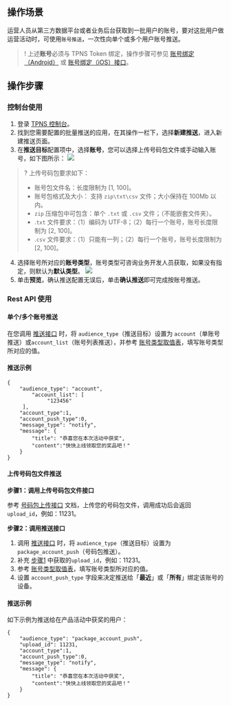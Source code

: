 ## 操作场景

运营人员从第三方数据平台或者业务后台获取到一批用户的账号，要对这批用户做运营活动时，可使用`账号推送`，一次性向单个或多个用户账号推送。

>! 上述**账号**必须与 TPNS Token 绑定，操作步骤可参见 [账号绑定（Android）]( https://cloud.tencent.com/document/product/548/36659#.E8.B4.A6.E5.8F.B7.E7.AE.A1.E7.90.86) 或 [账号绑定（iOS）接口](https://cloud.tencent.com/document/product/548/48835#.E6.B7.BB.E5.8A.A0.E8.B4.A6.E5.8F.B7)。
>

## 操作步骤

### 控制台使用

1. 登录 [TPNS 控制台](https://console.cloud.tencent.com/tpns)。 
2. 找到您需要配置的批量推送的应用，在其操作一栏下，选择**新建推送**，进入新建推送页面。
3. 在**推送目标**配置项中，选择**账号**，您可以选择上传号码包文件或手动输入账号，如下图所示：
![](https://main.qcloudimg.com/raw/dea20573f46a3048dc6b5ed59888715f.png)
>? 上传号码包要求如下：
> - 账号包文件名：长度限制为 [1, 100]。
> - 账号包格式及大小： 支持 `zip\txt\csv` 文件；大小保持在 100Mb 以内。
> - `zip` 压缩包中可包含：单个 `.txt` 或 `.csv` 文件；（不能嵌套文件夹）。
> - .`txt` 文件要求：（1）编码为 UTF-8；（2）每行一个账号，账号长度限制为 [2, 100]。
> - .`csv` 文件要求：（1）只能有一列；（2）每行一个账号，账号长度限制为 [2, 100]。
> 
4. 选择账号所对应的**账号类型**，账号类型可咨询业务开发人员获取，如果没有指定，则默认为**默认类型**。
![](https://main.qcloudimg.com/raw/7807bf33d709c4801843ab7909fa758a.png)
5. 单击**预览**，确认推送配置无误后，单击**确认推送**即可完成按账号推送。


### Rest API  使用

#### 单个/多个账号推送
在您调用 [推送接口](https://cloud.tencent.com/document/product/548/39064) 时，将 `audience_type`（推送目标）设置为 `account`（单账号推送）或`account_list`（账号列表推送），并参考 [账号类型取值表](https://cloud.tencent.com/document/product/548/56434)，填写账号类型所对应的值。

#### 推送示例

```
{
    "audience_type": "account",
		"account_list": [
			 "123456"
	 ],
	"account_type":1,
    "account_push_type":0,
    "message_type": "notify",
    "message": {
        "title": "恭喜您在本次活动中获奖",
        "content":"快快上线领取您的奖品吧！"
    }
}
```

#### 上传号码包文件推送
**步骤1：调用上传号码包文件接口**

参考 [号码包上传接口](https://cloud.tencent.com/document/product/548/39065) 文档，上传您的号码包文件，调用成功后会返回 `upload_id`，例如：11231。

**步骤2：调用推送接口**

1. 调用 [推送接口](https://cloud.tencent.com/document/product/548/39064) 时，将 `audience_type`（推送目标）设置为 `package_account_push`（号码包推送）。
2. 补充 [步骤1](#.E6.AD.A5.E9.AA.A41.EF.BC.9A.E8.B0.83.E7.94.A8.E4.B8.8A.E4.BC.A0.E5.8F.B7.E7.A0.81.E5.8C.85.E6.8E.A5.E5.8F.A3) 中获取的`upload_id`，例如：11231。
3. 参考 [账号类型取值表](https://cloud.tencent.com/document/product/548/56434)，填写账号类型所对应的值。
4. 设置 `account_push_type` 字段来决定推送给「**最近**」或「**所有**」绑定该账号的设备。

#### 推送示例

如下示例为推送给在产品活动中获奖的用户：

```
{
    "audience_type": "package_account_push",
    "upload_id": 11231,
	"account_type":1,
    "account_push_type":0,
    "message_type": "notify",
    "message": {
        "title": "恭喜您在本次活动中获奖",
        "content":"快快上线领取您的奖品吧！"
    }
}
```
